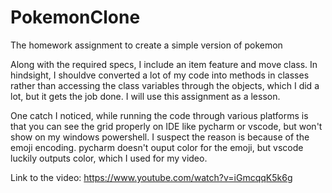 # PokemonClone
The homework assignment to create a simple version of pokemon

Along with the required specs, I include an item feature and move class.
In hindsight, I shouldve converted a lot of my code into methods in classes rather than accessing the class variables through the objects, which I did a lot, but it gets the job done. I will use this assignment as a lesson. 

One catch I noticed, while running the code through various platforms is that you can see the grid properly on IDE like pycharm or vscode, but won't show on my windows powershell. I suspect the reason is because of the emoji encoding. pycharm doesn't ouput color for the emoji, but vscode luckily outputs color, which I used for my video.

Link to the video: 
https://www.youtube.com/watch?v=iGmcqqK5k6g
